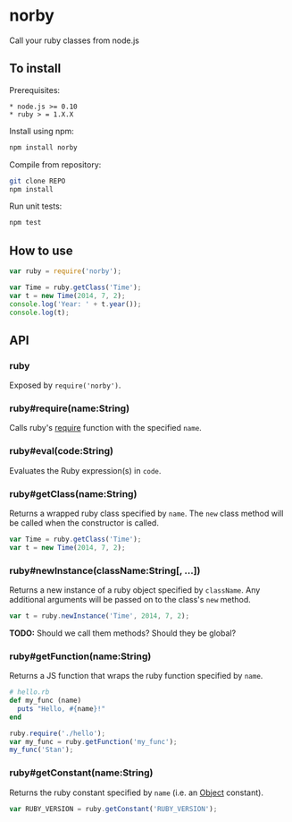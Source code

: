 # norby

Call your ruby classes from node.js

## To install

Prerequisites:

    * node.js >= 0.10
    * ruby > = 1.X.X

Install using npm:

```sh
npm install norby
```

Compile from repository:

```sh
git clone REPO
npm install
```

Run unit tests:
```sh
npm test
```

## How to use

```js
var ruby = require('norby');

var Time = ruby.getClass('Time');
var t = new Time(2014, 7, 2);
console.log('Year: ' + t.year());
console.log(t);
```

## API

### ruby

  Exposed by `require('norby')`.
  
### ruby#require(name:String)

  Calls ruby's [require](http://www.ruby-doc.org/core/Kernel.html#method-i-require) function with the specified `name`.
  
### ruby#eval(code:String)
  
  Evaluates the Ruby expression(s) in `code`.

### ruby#getClass(name:String)

  Returns a wrapped ruby class specified by `name`. The `new` class method will be called when the constructor is called.
  
```js
var Time = ruby.getClass('Time');
var t = new Time(2014, 7, 2);
```

### ruby#newInstance(className:String[, …])

  Returns a new instance of a ruby object specified by `className`. Any additional arguments will be passed on to the class's   `new` method.

```js
var t = ruby.newInstance('Time', 2014, 7, 2);
```

**TODO:** Should we call them methods? Should they be global?
### ruby#getFunction(name:String)
  
  Returns a JS function that wraps the ruby function specified by `name`.

```ruby
# hello.rb
def my_func (name)
  puts "Hello, #{name}!"
end
```
```js
ruby.require('./hello');
var my_func = ruby.getFunction('my_func');
my_func('Stan');
```

### ruby#getConstant(name:String)
  
  Returns the ruby constant specified by `name` (i.e. an [Object](http://www.ruby-doc.org/core/Object.html) constant).
  
```js
var RUBY_VERSION = ruby.getConstant('RUBY_VERSION');
```
